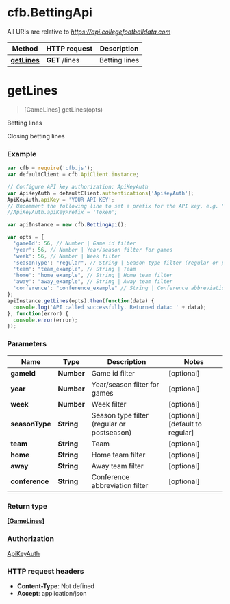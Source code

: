 # cfb.BettingApi

All URIs are relative to *https://api.collegefootballdata.com*

Method | HTTP request | Description
------------- | ------------- | -------------
[**getLines**](BettingApi.md#getLines) | **GET** /lines | Betting lines


<a name="getLines"></a>
# **getLines**
> [GameLines] getLines(opts)

Betting lines

Closing betting lines

### Example
```javascript
var cfb = require('cfb.js');
var defaultClient = cfb.ApiClient.instance;

// Configure API key authorization: ApiKeyAuth
var ApiKeyAuth = defaultClient.authentications['ApiKeyAuth'];
ApiKeyAuth.apiKey = 'YOUR API KEY';
// Uncomment the following line to set a prefix for the API key, e.g. "Token" (defaults to null)
//ApiKeyAuth.apiKeyPrefix = 'Token';

var apiInstance = new cfb.BettingApi();

var opts = { 
  'gameId': 56, // Number | Game id filter
  'year': 56, // Number | Year/season filter for games
  'week': 56, // Number | Week filter
  'seasonType': "regular", // String | Season type filter (regular or postseason)
  'team': "team_example", // String | Team
  'home': "home_example", // String | Home team filter
  'away': "away_example", // String | Away team filter
  'conference': "conference_example" // String | Conference abbreviation filter
};
apiInstance.getLines(opts).then(function(data) {
  console.log('API called successfully. Returned data: ' + data);
}, function(error) {
  console.error(error);
});

```

### Parameters

Name | Type | Description  | Notes
------------- | ------------- | ------------- | -------------
 **gameId** | **Number**| Game id filter | [optional] 
 **year** | **Number**| Year/season filter for games | [optional] 
 **week** | **Number**| Week filter | [optional] 
 **seasonType** | **String**| Season type filter (regular or postseason) | [optional] [default to regular]
 **team** | **String**| Team | [optional] 
 **home** | **String**| Home team filter | [optional] 
 **away** | **String**| Away team filter | [optional] 
 **conference** | **String**| Conference abbreviation filter | [optional] 

### Return type

[**[GameLines]**](GameLines.md)

### Authorization

[ApiKeyAuth](../README.md#ApiKeyAuth)

### HTTP request headers

 - **Content-Type**: Not defined
 - **Accept**: application/json


